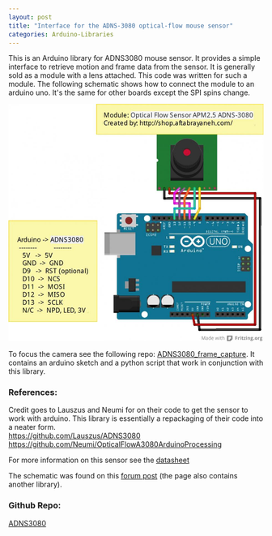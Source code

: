 ```yaml
---
layout: post
title: "Interface for the ADNS-3080 optical-flow mouse sensor"
categories: Arduino-Libraries
---
```


This is an Arduino library for ADNS3080 mouse sensor. It provides a simple interface to retrieve motion and frame data from the sensor. It is generally sold as a module with a lens attached. This code was written for such a module. The following schematic shows how to connect the module to an arduino uno. It's the same for other boards except the SPI spins change. 

![image](https://raw.githubusercontent.com/RCmags/ADNS3080/main/extras/ADNS3080_arduino_wiring.jpg)

To focus the camera see the following repo: [ADNS3080_frame_capture](https://github.com/RCmags/ADNS3080_frame_capture). It contains an arduino sketch and a python script that work in conjunction with this library.  

### References:
Credit goes to Lauszus and Neumi for on their code to get the sensor to work with arduino. This library is essentially a repackaging of their code into a neater form.  
https://github.com/Lauszus/ADNS3080  
https://github.com/Neumi/OpticalFlowA3080ArduinoProcessing

For more information on this sensor see the [datasheet](https://people.ece.cornell.edu/land/courses/ece4760/FinalProjects/s2009/ncr6_wjw27/ncr6_wjw27/docs/adns_3080.pdf)

The schematic was found on this [forum post](http://forum.arduino.ir/8/21/391.html) (the page also contains another library).  

### Github Repo:
[ADNS3080](https://github.com/RCmags/ADNS3080)
